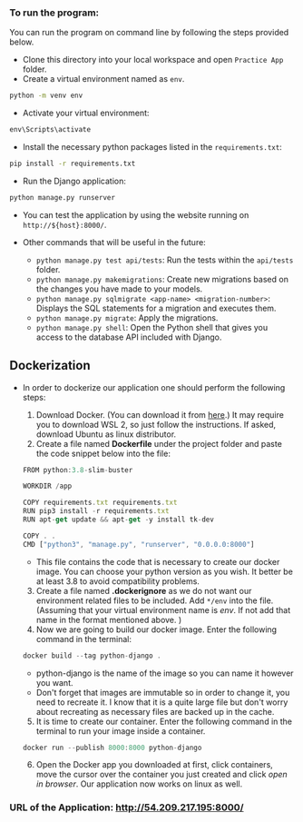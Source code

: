 ### To run the program: 

You can run the program on command line by following the steps provided below.

* Clone this directory into your local workspace and open ```Practice App``` folder.  
* Create a virtual environment named as ```env```.
```cmd
python -m venv env  
```
* Activate your virtual environment:
```cmd
env\Scripts\activate
```
* Install the necessary python packages listed in the ```requirements.txt```:
```cmd
pip install -r requirements.txt
```
* Run the Django application:
```cmd
python manage.py runserver
```
* You can test the application by using the website running on ```http://${host}:8000/```.

* Other commands that will be useful in the future:
   * ```python manage.py test api/tests```: Run the tests within the ```api/tests``` folder.
   * ```python manage.py makemigrations```: Create new migrations based on the changes you have made to your models.
   * ```python manage.py sqlmigrate <app-name> <migration-number>```: Displays the SQL statements for a migration and executes them.
   * ```python manage.py migrate```: Apply the migrations.
   * ```python manage.py shell```: Open the Python shell that gives you access to the database API included with Django.



## Dockerization
* In order to dockerize our application one should perform the following steps:
   1) Download Docker. (You can download it from [here](https://www.docker.com/).) It may require you to download WSL 2, so just follow the instructions. If asked, download Ubuntu as linux distributor.
   2) Create a file named **Dockerfile** under the project folder and paste the code snippet below into the file:
    ```javascript
    FROM python:3.8-slim-buster

    WORKDIR /app

    COPY requirements.txt requirements.txt
    RUN pip3 install -r requirements.txt
    RUN apt-get update && apt-get -y install tk-dev

    COPY . .
    CMD ["python3", "manage.py", "runserver", "0.0.0.0:8000"] 
     ``` 
     * This file contains the code that is necessary to create our docker image. You can choose your python version as you wish. It better be at least 3.8 to avoid compatibility problems.
    
    3) Create a file named **.dockerignore** as we do not want our environment related files to be included. Add ``` */env ``` into the file. (Assuming that your virtual environment name is _env_. If not add that name in the format mentioned above. )
    4) Now we are going to build our docker image. Enter the following command in the terminal:
    ```javascript
    docker build --tag python-django .
    ```
    * python-django is the name of the image so you can name it however you want. 
    * Don't forget that images are immutable so in order to change it, you need to recreate it. I know that it is a quite large file but don't worry about recreating as necessary files are backed up in the cache.
    5) It is time to create our container. Enter the following command in the terminal to run your image inside a container. 
    ```javascript
    docker run --publish 8000:8000 python-django
    ```
    6) Open the Docker app you downloaded at first, click containers, move the cursor over the container you just created and click _open in browser_. Our application now works on linux as well.
    
### URL of the Application: http://54.209.217.195:8000/
